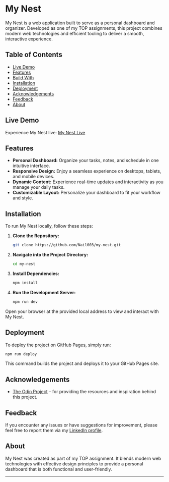 # My Nest

My Nest is a web application built to serve as a personal dashboard and organizer. Developed as one of my TOP assignments, this project combines modern web technologies and efficient tooling to deliver a smooth, interactive experience.

## Table of Contents

- [Live Demo](#live-demo)
- [Features](#features)
- [Build With](#build-with)
- [Installation](#installation)
- [Deployment](#deployment)
- [Acknowledgements](#acknowledgements)
- [Feedback](#feedback)
- [About](#about)

## Live Demo

Experience My Nest live: [My Nest Live](https://nail003.github.io/my-nest)

## Features

- **Personal Dashboard:** Organize your tasks, notes, and schedule in one intuitive interface.
- **Responsive Design:** Enjoy a seamless experience on desktops, tablets, and mobile devices.
- **Dynamic Content:** Experience real-time updates and interactivity as you manage your daily tasks.
- **Customizable Layout:** Personalize your dashboard to fit your workflow and style.

## Installation

To run My Nest locally, follow these steps:

1. **Clone the Repository:**

   ```bash
   git clone https://github.com/Nail003/my-nest.git
   ```

2. **Navigate into the Project Directory:**

   ```bash
   cd my-nest
   ```

3. **Install Dependencies:**

   ```bash
   npm install
   ```

4. **Run the Development Server:**

   ```bash
   npm run dev
   ```

Open your browser at the provided local address to view and interact with My Nest.

## Deployment

To deploy the project on GitHub Pages, simply run:

```bash
npm run deploy
```

This command builds the project and deploys it to your GitHub Pages site.

## Acknowledgements

- [The Odin Project](https://www.theodinproject.com) – for providing the resources and inspiration behind this project.

## Feedback

If you encounter any issues or have suggestions for improvement, please feel free to report them via my [LinkedIn profile](https://www.linkedin.com/in/danial-zafar-dev).

## About

My Nest was created as part of my TOP assignment. It blends modern web technologies with effective design principles to provide a personal dashboard that is both functional and user-friendly.

---
